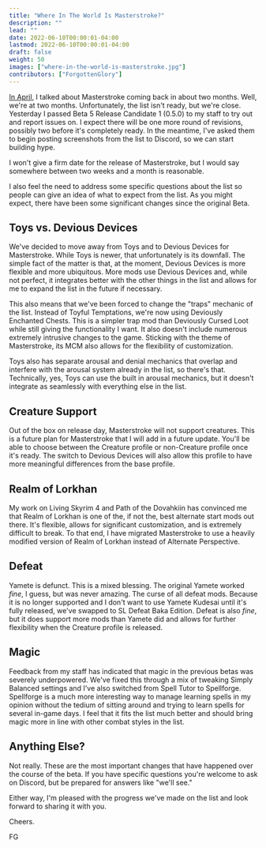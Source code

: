 ```yaml
---
title: "Where In The World Is Masterstroke?"
description: ""
lead: ""
date: 2022-06-10T00:00:01-04:00
lastmod: 2022-06-10T00:00:01-04:00
draft: false
weight: 50
images: ["where-in-the-world-is-masterstroke.jpg"]
contributors: ["ForgottenGlory"]
---
```


[In April](https://www.fgsmodlists.com/blog/looking-to-the-future/), I talked about Masterstroke coming back in about two months. Well, we're at two months. Unfortunately, the list isn't ready, but we're close. Yesterday I passed Beta 5 Release Candidate 1 (0.5.0) to my staff to try out and report issues on. I expect there will be one more round of revisions, possibly two before it's completely ready. In the meantime, I've asked them to begin posting screenshots from the list to Discord, so we can start building hype.

I won't give a firm date for the release of Masterstroke, but I would say somewhere between two weeks and a month is reasonable.

I also feel the need to address some specific questions about the list so people can give an idea of what to expect from the list. As you might expect, there have been some significant changes since the original Beta.

## Toys vs. Devious Devices

We've decided to move away from Toys and to Devious Devices for Masterstroke. While Toys is newer, that unfortunately is its downfall. The simple fact of the matter is that, at the moment, Devious Devices is more flexible and more ubiquitous. More mods use Devious Devices and, while not perfect, it integrates better with the other things in the list and allows for me to expand the list in the future if necessary.

This also means that we've been forced to change the "traps" mechanic of the list. Instead of Toyful Temptations, we're now using Deviously Enchanted Chests. This is a simpler trap mod than Deviously Cursed Loot while still giving the functionality I want. It also doesn't include numerous extremely intrusive changes to the game. Sticking with the theme of Masterstroke, its MCM also allows for the flexibility of customization.

Toys also has separate arousal and denial mechanics that overlap and interfere with the arousal system already in the list, so there's that. Technically, yes, Toys can use the built in arousal mechanics, but it doesn't integrate as seamlessly with everything else in the list.

## Creature Support

Out of the box on release day, Masterstroke will not support creatures. This is a future plan for Masterstroke that I will add in a future update. You'll be able to choose between the Creature profile or non-Creature profile once it's ready. The switch to Devious Devices will also allow this profile to have more meaningful differences from the base profile. 

## Realm of Lorkhan

My work on Living Skyrim 4 and Path of the Dovahkiin has convinced me that Realm of Lorkhan is one of the, if not the, best alternate start mods out there. It's flexible, allows for significant customization, and is extremely difficult to break. To that end, I have migrated Masterstroke to use a heavily modified version of Realm of Lorkhan instead of Alternate Perspective.

## Defeat

Yamete is defunct. This is a mixed blessing. The original Yamete worked *fine*, I guess, but was never amazing. The curse of all defeat mods. Because it is no longer supported and I don't want to use Yamete Kudesai until it's fully released, we've swapped to SL Defeat Baka Edition. Defeat is also *fine*, but it does support more mods than Yamete did and allows for further flexibility when the Creature profile is released. 

## Magic

Feedback from my staff has indicated that magic in the previous betas was severely underpowered. We've fixed this through a mix of tweaking Simply Balanced settings and I've also switched from Spell Tutor to Spellforge. Spellforge is a much more interesting way to manage learning spells in my opinion without the tedium of sitting around and trying to learn spells for several in-game days. I feel that it fits the list much better and should bring magic more in line with other combat styles in the list. 

## Anything Else?

Not really. These are the most important changes that have happened over the course of the beta. If you have specific questions you're welcome to ask on Discord, but be prepared for answers like "we'll see."

Either way, I'm pleased with the progress we've made on the list and look forward to sharing it with you.

Cheers.

FG
